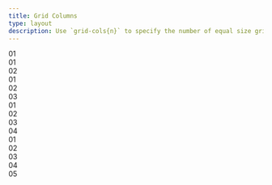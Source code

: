 ```yaml
---
title: Grid Columns
type: layout
description: Use `grid-cols{n}` to specify the number of equal size grid columns.
---
```

<div class="grid grid-cols1 bg-black m-b3 b-br2 p3 gap2">
	<div class="b-br1 bg-yellow p3">01</div>
</div>

<div class="grid grid-cols2 bg-black m-b3 b-br2 p3 gap2">
	<div class="b-br1 bg-yellow p3">01</div>
	<div class="b-br1 bg-yellow p3">02</div>
</div>

<div class="grid grid-cols3 bg-black m-b3 b-br2 p3 gap2">
	<div class="b-br1 bg-yellow p3">01</div>
	<div class="b-br1 bg-yellow p3">02</div>
	<div class="b-br1 bg-yellow p3">03</div>
</div>

<div class="grid grid-cols4 bg-black m-b3 b-br2 p3 gap2">
	<div class="b-br1 bg-yellow p3">01</div>
	<div class="b-br1 bg-yellow p3">02</div>
	<div class="b-br1 bg-yellow p3">03</div>
	<div class="b-br1 bg-yellow p3">04</div>
</div>

<div class="grid grid-cols5 bg-black m-b3 b-br2 p3 gap2">
	<div class="b-br1 bg-yellow p3">01</div>
	<div class="b-br1 bg-yellow p3">02</div>
	<div class="b-br1 bg-yellow p3">03</div>
	<div class="b-br1 bg-yellow p3">04</div>
	<div class="b-br1 bg-yellow p3">05</div>
</div>